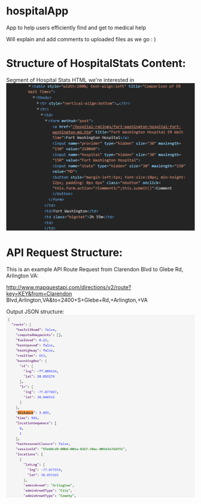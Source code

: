 # hospitalApp
App to help users efficiently find and get to medical help

Will explain and add comments to uploaded files as we go : )


# Structure of HospitalStats Content:

Segment of Hospital Stats HTML we're interested in
![Example Hospital Result](infoStrcut.png)

# API Request Structure:
This is an example API Route Request from Clarendon Blvd to Glebe Rd, Arlington VA:

http://www.mapquestapi.com/directions/v2/route?key=KEY&from=Clarendon Blvd,Arlington,VA&to=2400+S+Glebe+Rd,+Arlington,+VA

Output JSON structure:
![Example Output](jSonInfo.png)
